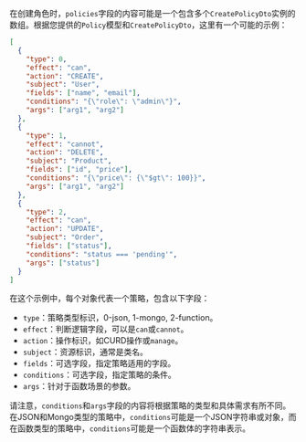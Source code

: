 在创建角色时，`policies`字段的内容可能是一个包含多个`CreatePolicyDto`实例的数组。根据您提供的`Policy`模型和`CreatePolicyDto`，这里有一个可能的示例：

```json
[
  {
    "type": 0,
    "effect": "can",
    "action": "CREATE",
    "subject": "User",
    "fields": ["name", "email"],
    "conditions": "{\"role\": \"admin\"}",
    "args": ["arg1", "arg2"]
  },
  {
    "type": 1,
    "effect": "cannot",
    "action": "DELETE",
    "subject": "Product",
    "fields": ["id", "price"],
    "conditions": "{\"price\": {\"$gt\": 100}}",
    "args": ["arg1", "arg2"]
  },
  {
    "type": 2,
    "effect": "can",
    "action": "UPDATE",
    "subject": "Order",
    "fields": ["status"],
    "conditions": "status === 'pending'",
    "args": ["status"]
  }
]
```

在这个示例中，每个对象代表一个策略，包含以下字段：

- `type`：策略类型标识，0-json, 1-mongo, 2-function。
- `effect`：判断逻辑字段，可以是`can`或`cannot`。
- `action`：操作标识，如CURD操作或`manage`。
- `subject`：资源标识，通常是类名。
- `fields`：可选字段，指定策略适用的字段。
- `conditions`：可选字段，指定策略的条件。
- `args`：针对于函数场景的参数。

请注意，`conditions`和`args`字段的内容将根据策略的类型和具体需求有所不同。在JSON和Mongo类型的策略中，`conditions`可能是一个JSON字符串或对象，而在函数类型的策略中，`conditions`可能是一个函数体的字符串表示。